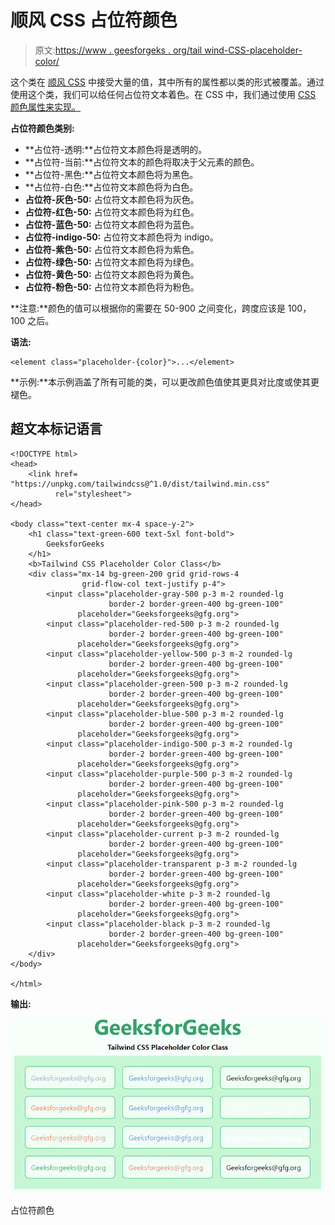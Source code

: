 # 顺风 CSS 占位符颜色

> 原文:[https://www . geesforgeks . org/tail wind-CSS-placeholder-color/](https://www.geeksforgeeks.org/tailwind-css-placeholder-color/)

这个类在 [<u>顺风 CSS</u>](https://www.geeksforgeeks.org/css-tailwind-introduction/) 中接受大量的值，其中所有的属性都以类的形式被覆盖。通过使用这个类，我们可以给任何占位符文本着色。在 CSS 中，我们通过使用 [<u>CSS 颜色属性来实现。</u>](https://www.geeksforgeeks.org/css-color-property/)

**占位符颜色类别:**

*   **占位符-透明:**占位符文本颜色将是透明的。
*   **占位符-当前:**占位符文本的颜色将取决于父元素的颜色。
*   **占位符-黑色:**占位符文本颜色将为黑色。
*   **占位符-白色:**占位符文本颜色将为白色。
*   **占位符-灰色-50:** 占位符文本颜色将为灰色。
*   **占位符-红色-50:** 占位符文本颜色将为红色。
*   **占位符-蓝色-50:** 占位符文本颜色将为蓝色。
*   **占位符-indigo-50:** 占位符文本颜色将为 indigo。
*   **占位符-紫色-50:** 占位符文本颜色将为紫色。
*   **占位符-绿色-50:** 占位符文本颜色将为绿色。
*   **占位符-黄色-50:** 占位符文本颜色将为黄色。
*   **占位符-粉色-50:** 占位符文本颜色将为粉色。

**注意:**颜色的值可以根据你的需要在 50-900 之间变化，跨度应该是 100，100 之后。

**语法:**

```
<element class="placeholder-{color}">...</element>
```

**示例:**本示例涵盖了所有可能的类，可以更改颜色值使其更具对比度或使其更褪色。

## 超文本标记语言

```
<!DOCTYPE html> 
<head> 
    <link href=
"https://unpkg.com/tailwindcss@^1.0/dist/tailwind.min.css" 
          rel="stylesheet"> 
</head> 

<body class="text-center mx-4 space-y-2"> 
    <h1 class="text-green-600 text-5xl font-bold">
        GeeksforGeeks
    </h1> 
    <b>Tailwind CSS Placeholder Color Class</b> 
    <div class="mx-14 bg-green-200 grid grid-rows-4
                grid-flow-col text-justify p-4">
        <input class="placeholder-gray-500 p-3 m-2 rounded-lg 
                      border-2 border-green-400 bg-green-100" 
               placeholder="Geeksforgeeks@gfg.org">
        <input class="placeholder-red-500 p-3 m-2 rounded-lg 
                      border-2 border-green-400 bg-green-100" 
               placeholder="Geeksforgeeks@gfg.org">
        <input class="placeholder-yellow-500 p-3 m-2 rounded-lg 
                      border-2 border-green-400 bg-green-100" 
               placeholder="Geeksforgeeks@gfg.org">
        <input class="placeholder-green-500 p-3 m-2 rounded-lg 
                      border-2 border-green-400 bg-green-100" 
               placeholder="Geeksforgeeks@gfg.org">
        <input class="placeholder-blue-500 p-3 m-2 rounded-lg 
                      border-2 border-green-400 bg-green-100" 
               placeholder="Geeksforgeeks@gfg.org">
        <input class="placeholder-indigo-500 p-3 m-2 rounded-lg 
                      border-2 border-green-400 bg-green-100" 
               placeholder="Geeksforgeeks@gfg.org">
        <input class="placeholder-purple-500 p-3 m-2 rounded-lg 
                      border-2 border-green-400 bg-green-100" 
               placeholder="Geeksforgeeks@gfg.org">
        <input class="placeholder-pink-500 p-3 m-2 rounded-lg 
                      border-2 border-green-400 bg-green-100" 
               placeholder="Geeksforgeeks@gfg.org">
        <input class="placeholder-current p-3 m-2 rounded-lg 
                      border-2 border-green-400 bg-green-100" 
               placeholder="Geeksforgeeks@gfg.org"> 
        <input class="placeholder-transparent p-3 m-2 rounded-lg 
                      border-2 border-green-400 bg-green-100" 
               placeholder="Geeksforgeeks@gfg.org"> 
        <input class="placeholder-white p-3 m-2 rounded-lg 
                      border-2 border-green-400 bg-green-100" 
               placeholder="Geeksforgeeks@gfg.org"> 
        <input class="placeholder-black p-3 m-2 rounded-lg 
                      border-2 border-green-400 bg-green-100" 
               placeholder="Geeksforgeeks@gfg.org"> 
    </div>
</body> 

</html> 
```

**输出:**

![](img/86203bb8235c8aa991739015097be1f7.png)

占位符颜色